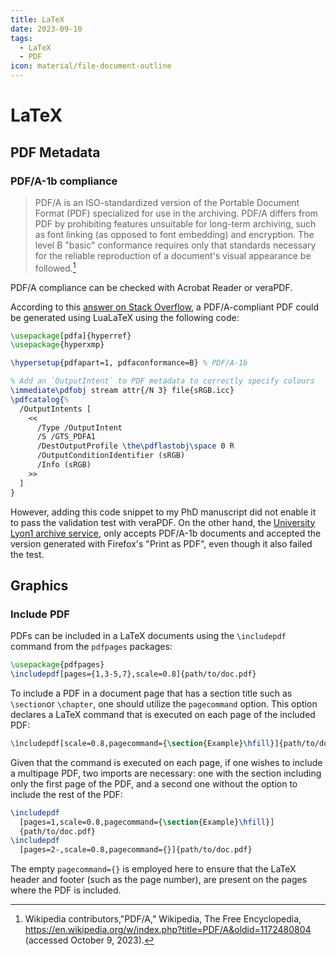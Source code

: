 ```yaml
---
title: LaTeX
date: 2023-09-10
tags:
  - LaTeX
  - PDF
icon: material/file-document-outline
---
```


# LaTeX

## PDF Metadata

### PDF/A-1b compliance

> PDF/A is an ISO-standardized version of the Portable Document Format (PDF)
> specialized for use in the archiving.
> PDF/A differs from PDF by prohibiting features
> unsuitable for long-term archiving,
> such as font linking (as opposed to font embedding) and encryption.
> The level B "basic" conformance requires only that standards necessary
> for the reliable reproduction of a document's visual appearance
> be followed.[^1]

PDF/A compliance can be checked with Acrobat Reader or veraPDF.

According to this
[answer on Stack Overflow](https://tex.stackexchange.com/questions/498987),
a PDF/A-compliant PDF could be generated using LuaLaTeX using
the following code:

```latex
\usepackage[pdfa]{hyperref}
\usepackage{hyperxmp}

\hypersetup{pdfapart=1, pdfaconformance=B} % PDF/A-1b

% Add an `OutputIntent` to PDF metadata to correctly specify colours
\immediate\pdfobj stream attr{/N 3} file{sRGB.icc}
\pdfcatalog{%
  /OutputIntents [
    <<
      /Type /OutputIntent
      /S /GTS_PDFA1
      /DestOutputProfile \the\pdflastobj\space 0 R
      /OutputConditionIdentifier (sRGB)
      /Info (sRGB)
    >>
  ]
}
```

However,
adding this code snippet to my PhD manuscript
did not enable it to pass the validation test with veraPDF.
On the other hand, the
[University Lyon1 archive service](https://scd-depot-theses.univ-lyon1.fr),
only accepts PDF/A-1b documents
and accepted the version generated with Firefox's "Print as PDF",
even though it also failed the test.

[^1]:
    Wikipedia contributors,"PDF/A," Wikipedia, The Free Encyclopedia,
    <https://en.wikipedia.org/w/index.php?title=PDF/A&oldid=1172480804>
    (accessed October 9, 2023).

## Graphics

### Include PDF

PDFs can be included in a LaTeX documents
using the `\includepdf` command from the `pdfpages` packages:

```latex
\usepackage{pdfpages}
\includepdf[pages={1,3-5,7},scale=0.8]{path/to/doc.pdf}
```

To include a PDF in a document page that has a section title
such as `\section`or `\chapter`,
one should utilize the `pagecommand` option.
This option declares a LaTeX command
that is executed on each page of the included PDF:

```latex
\ìncludepdf[scale=0.8,pagecommand={\section{Example}\hfill}]{path/to/doc.pdf}
```

Given that the command is executed on each page,
if one wishes to include a multipage PDF,
two imports are necessary:
one with the section including only the first page of the PDF,
and a second one without the option to include the rest of the PDF:

```latex
\includepdf
  [pages=1,scale=0.8,pagecommand={\section{Example}\hfill}]
  {path/to/doc.pdf}
\includepdf
  [pages=2-,scale=0.8,pagecommand={}]{path/to/doc.pdf}
```

The empty `pagecommand={}` is employed here
to ensure that the LaTeX header and footer (such as the page number),
are present on the pages where the PDF is included.
